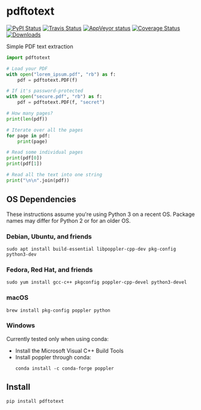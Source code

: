 # pdftotext

[![PyPI Status](https://img.shields.io/pypi/v/pdftotext.svg)](https://pypi.python.org/pypi/pdftotext)
[![Travis Status](https://travis-ci.org/jalan/pdftotext.svg?branch=master)](https://travis-ci.org/jalan/pdftotext)
[![AppVeyor status](https://ci.appveyor.com/api/projects/status/uwcjxgu31kirkiuj/branch/master?svg=true)](https://ci.appveyor.com/project/jalan/pdftotext/branch/master)
[![Coverage Status](https://coveralls.io/repos/github/jalan/pdftotext/badge.svg?branch=master)](https://coveralls.io/github/jalan/pdftotext?branch=master)
[![Downloads](https://img.shields.io/pypi/dm/pdftotext.svg)](https://pypistats.org/packages/pdftotext)

Simple PDF text extraction

```python
import pdftotext

# Load your PDF
with open("lorem_ipsum.pdf", "rb") as f:
    pdf = pdftotext.PDF(f)

# If it's password-protected
with open("secure.pdf", "rb") as f:
    pdf = pdftotext.PDF(f, "secret")

# How many pages?
print(len(pdf))

# Iterate over all the pages
for page in pdf:
    print(page)

# Read some individual pages
print(pdf[0])
print(pdf[1])

# Read all the text into one string
print("\n\n".join(pdf))
```


## OS Dependencies

These instructions assume you're using Python 3 on a recent OS. Package names
may differ for Python 2 or for an older OS.

### Debian, Ubuntu, and friends

```
sudo apt install build-essential libpoppler-cpp-dev pkg-config python3-dev
```

### Fedora, Red Hat, and friends

```
sudo yum install gcc-c++ pkgconfig poppler-cpp-devel python3-devel
```

### macOS

```
brew install pkg-config poppler python
```

### Windows

Currently tested only when using conda:

 - Install the Microsoft Visual C++ Build Tools
 - Install poppler through conda:
   ```
   conda install -c conda-forge poppler
   ```


## Install

```
pip install pdftotext
```
